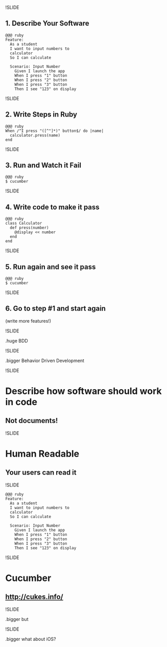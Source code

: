!SLIDE
## 1. Describe Your Software ##

    @@@ ruby
    Feature: 
      As a student
      I want to input numbers to 
      calculator
      So I can calculate

      Scenario: Input Number
        Given I launch the app
        When I press "1" button
        When I press "2" button
        When I press "3" button
        Then I see "123" on display

!SLIDE
## 2. Write Steps in Ruby ##
    
    @@@ ruby
    When /^I press "([^"]*)" button$/ do |name|
      calculator.press(name)
    end

!SLIDE
## 3. Run and Watch it Fail ##

    @@@ ruby
    $ cucumber

!SLIDE
## 4. Write code to make it pass ##
    
    @@@ ruby
    class Calculator
      def press(number)
        @display << number
      end
    end

!SLIDE
## 5. Run again and see it pass ##

    @@@ ruby
    $ cucumber


!SLIDE
## 6. Go to step #1 and start again

(write more features!)

!SLIDE

.huge BDD

!SLIDE

.bigger Behavior Driven Development

!SLIDE
# Describe how software should work in code #
## Not documents! ##

!SLIDE
# Human Readable #
## Your users can read it ##

!SLIDE

    @@@ ruby
    Feature: 
      As a student
      I want to input numbers to 
      calculator
      So I can calculate

      Scenario: Input Number
        Given I launch the app
        When I press "1" button
        When I press "2" button
        When I press "3" button
        Then I see "123" on display

!SLIDE

#  Cucumber #
## http://cukes.info/ ##

!SLIDE

.bigger but

!SLIDE

.bigger what about iOS?